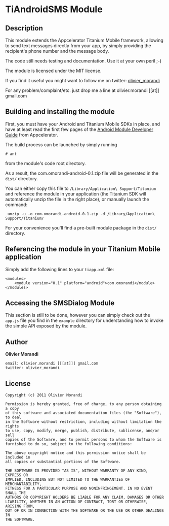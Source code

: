 # TiAndroidSMS Module

## Description

This module extends the Appcelerator Titanium Mobile framework, allowing to send text messages directly from your app, by simply providing the recipient's phone number and the message body.

The code still needs testing and documentation. Use it at your own peril ;-) 

The module is licensed under the MIT license.

If you find it useful you might want to follow me on twitter: [olivier_morandi](http://twitter.com/olivier_morandi)

For any problem/complaint/etc. just drop me a line at olivier.morandi [[at]] gmail.com


## Building and installing the module ##

First, you must have your Android and Titanium Mobile SDKs in place, and have at least read the first few pages of the [Android Module Developer Guide](http://wiki.appcelerator.org/display/guides/Module+Developer+Guide+for+Android) from Appcelerator.

The build process can be launched by simply running 

	# ant

from the module's code root directory. 

As a result, the com.omorandi-android-0.1.zip file will be generated in the  `dist/` directory.

You can either copy this file to `/Library/Application\ Support/Titanium` and reference the module in your application (the Titanium SDK will automatically unzip the file in the right place), or manually launch the command:

     unzip -u -o com.omorandi-android-0.1.zip -d /Library/Application\ Support/Titanium/

For your convenience you'll find a pre-built module package in the `dist/` directory.

## Referencing the module in your Titanium Mobile application ##

Simply add the following lines to your `tiapp.xml` file:
    
    <modules>
        <module version="0.1" platform="android">com.omorandi</module> 
    </modules>



## Accessing the SMSDialog Module

This section is still to be done, however you can simply check out the `app.js` file you find in the `example` directory for understanding how to invoke the simple API exposed by the module.

## Author

**Olivier Morandi**

    email: olivier.morandi [[[at]]] gmail.com
    twitter: olivier_morandi

## License

    Copyright (c) 2011 Olivier Morandi

    Permission is hereby granted, free of charge, to any person obtaining a copy
    of this software and associated documentation files (the "Software"), to deal
    in the Software without restriction, including without limitation the rights
    to use, copy, modify, merge, publish, distribute, sublicense, and/or sell
    copies of the Software, and to permit persons to whom the Software is
    furnished to do so, subject to the following conditions:

    The above copyright notice and this permission notice shall be included in
    all copies or substantial portions of the Software.

    THE SOFTWARE IS PROVIDED "AS IS", WITHOUT WARRANTY OF ANY KIND, EXPRESS OR
    IMPLIED, INCLUDING BUT NOT LIMITED TO THE WARRANTIES OF MERCHANTABILITY,
    FITNESS FOR A PARTICULAR PURPOSE AND NONINFRINGEMENT. IN NO EVENT SHALL THE
    AUTHORS OR COPYRIGHT HOLDERS BE LIABLE FOR ANY CLAIM, DAMAGES OR OTHER
    LIABILITY, WHETHER IN AN ACTION OF CONTRACT, TORT OR OTHERWISE, ARISING FROM,
    OUT OF OR IN CONNECTION WITH THE SOFTWARE OR THE USE OR OTHER DEALINGS IN
    THE SOFTWARE.	